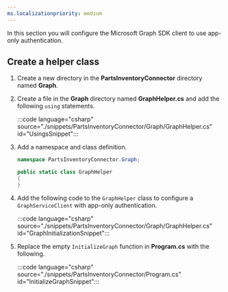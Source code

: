 ```yaml
---
ms.localizationpriority: medium
---
```


<!-- markdownlint-disable MD041 -->

In this section you will configure the Microsoft Graph SDK client to use app-only authentication.

## Create a helper class

1. Create a new directory in the **PartsInventoryConnector** directory named **Graph**.

1. Create a file in the **Graph** directory named **GraphHelper.cs** and add the following `using` statements.

    :::code language="csharp" source="./snippets/PartsInventoryConnector/Graph/GraphHelper.cs" id="UsingsSnippet":::

1. Add a namespace and class definition.

    ```csharp
    namespace PartsInventoryConnector.Graph;

    public static class GraphHelper
    {
    }
    ```

1. Add the following code to the `GraphHelper` class to configure a `GraphServiceClient` with app-only authentication.

    :::code language="csharp" source="./snippets/PartsInventoryConnector/Graph/GraphHelper.cs" id="GraphInitializationSnippet":::

1. Replace the empty `InitializeGraph` function in **Program.cs** with the following.

    :::code language="csharp" source="./snippets/PartsInventoryConnector/Program.cs" id="InitializeGraphSnippet":::
